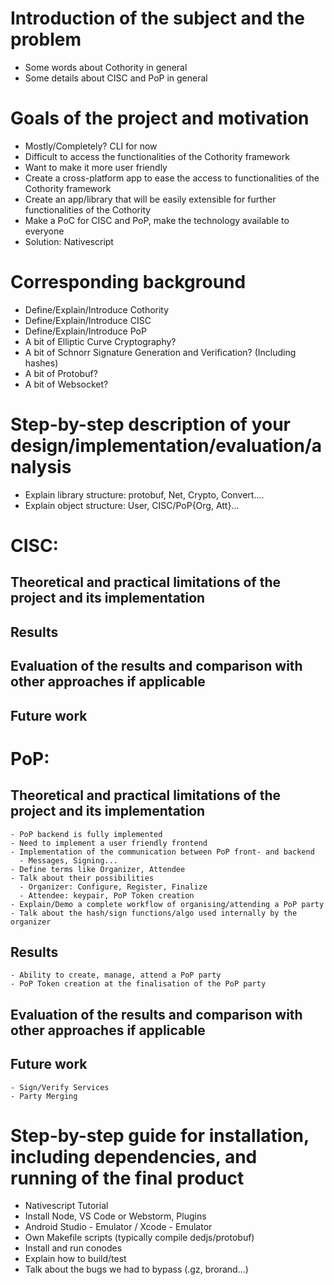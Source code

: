 # Introduction of the subject and the problem

  - Some words about Cothority in general
  - Some details about CISC and PoP in general

# Goals of the project and motivation

  - Mostly/Completely? CLI for now
  - Difficult to access the functionalities of the Cothority framework
  - Want to make it more user friendly
  - Create a cross-platform app to ease the access to functionalities of the Cothority framework
  - Create an app/library that will be easily extensible for further functionalities of the Cothority
  - Make a PoC for CISC and PoP, make the technology available to everyone
  - Solution: Nativescript

# Corresponding background

  - Define/Explain/Introduce Cothority
  - Define/Explain/Introduce CISC
  - Define/Explain/Introduce PoP
  - A bit of Elliptic Curve Cryptography?
  - A bit of Schnorr Signature Generation and Verification? (Including hashes)
  - A bit of Protobuf?
  - A bit of Websocket?

# Step-by-step description of your design/implementation/evaluation/analysis

  - Explain library structure: protobuf, Net, Crypto, Convert....
  - Explain object structure: User, CISC/PoP{Org, Att}...

# CISC:

  ## Theoretical and practical limitations of the project and its implementation

  ## Results

  ## Evaluation of the results and comparison with other approaches if applicable

  ## Future work

# PoP:

  ## Theoretical and practical limitations of the project and its implementation

    - PoP backend is fully implemented
    - Need to implement a user friendly frontend
    - Implementation of the communication between PoP front- and backend
      - Messages, Signing...
    - Define terms like Organizer, Attendee
    - Talk about their possibilities
      - Organizer: Configure, Register, Finalize
      - Attendee: keypair, PoP Token creation
    - Explain/Demo a complete workflow of organising/attending a PoP party
    - Talk about the hash/sign functions/algo used internally by the organizer

  ## Results

    - Ability to create, manage, attend a PoP party
    - PoP Token creation at the finalisation of the PoP party

  ## Evaluation of the results and comparison with other approaches if applicable

  ## Future work

    - Sign/Verify Services
    - Party Merging

# Step-by-step guide for installation, including dependencies, and running of the final product

  - Nativescript Tutorial
  - Install Node, VS Code or Webstorm, Plugins
  - Android Studio - Emulator / Xcode - Emulator
  - Own Makefile scripts (typically compile dedjs/protobuf)
  - Install and run conodes
  - Explain how to build/test
  - Talk about the bugs we had to bypass (.gz, brorand...)
